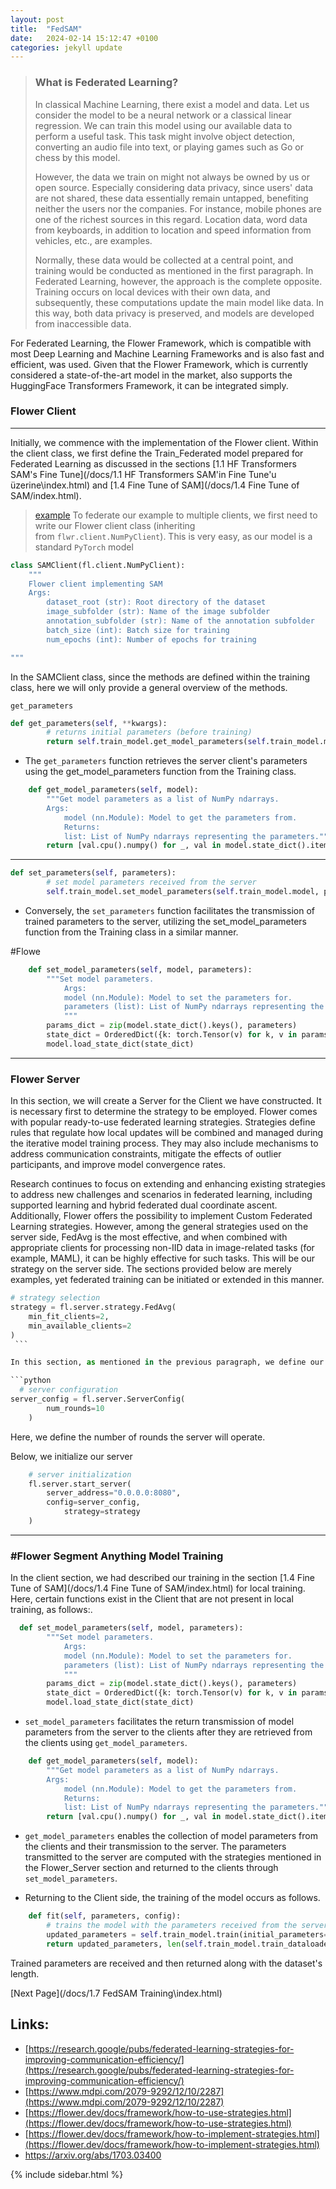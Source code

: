 ```yaml
---
layout: post
title:  "FedSAM"
date:   2024-02-14 15:12:47 +0100
categories: jekyll update
---
```



>### What is Federated Learning?
> 
> 
>In classical Machine Learning, there exist a model and data. Let us consider the model to be a neural network or a classical linear regression. We can train this model using our available data to perform a useful task. This task might involve object detection, converting an audio file into text, or playing games such as Go or chess by this model.
> 
> However, the data we train on might not always be owned by us or open source. Especially considering data privacy, since users' data are not shared, these data essentially remain untapped, benefiting neither the users nor the companies. For instance, mobile phones are one of the richest sources in this regard. Location data, word data from keyboards, in addition to location and speed information from vehicles, etc., are examples.
> 
> Normally, these data would be collected at a central point, and training would be conducted as mentioned in the first paragraph. In Federated Learning, however, the approach is the complete opposite. Training occurs on local devices with their own data, and subsequently, these computations update the main model like data. In this way, both data privacy is preserved, and models are developed from inaccessible data.


For Federated Learning, the Flower Framework, which is compatible with most Deep Learning and Machine Learning Frameworks and is also fast and efficient, was used. Given that the Flower Framework, which is currently considered a state-of-the-art model in the market, also supports the HuggingFace Transformers Framework, it can be integrated simply.

### Flower Client
___


Initially, we commence with the implementation of the Flower client. Within the client class, we first define the Train_Federated model prepared for Federated Learning as discussed in the sections [1.1 HF Transformers SAM's Fine Tune](/docs/1.1  HF Transformers SAM'in Fine Tune'u üzerine\index.html) and [1.4 Fine Tune of SAM](/docs/1.4  Fine Tune of SAM/index.html).

> [example](https://flower.dev/docs/framework/tutorial-quickstart-huggingface.html#:~:text=To%20federate%20our%20example%20to%20multiple%20clients%2C%20we%20first%20need%20to%20write%20our%20Flower%20client%20class%20(inheriting%20from%20flwr.client.NumPyClient).%20This%20is%20very%20easy%2C%20as%20our%20model%20is%20a%20standard%20PyTorch%20model%3A)
> To federate our example to multiple clients, we first need to write our Flower client class (inheriting from `flwr.client.NumPyClient`). This is very easy, as our model is a standard `PyTorch` model

```python
class SAMClient(fl.client.NumPyClient):
    """
    Flower client implementing SAM
    Args:
        dataset_root (str): Root directory of the dataset
        image_subfolder (str): Name of the image subfolder
        annotation_subfolder (str): Name of the annotation subfolder
        batch_size (int): Batch size for training
        num_epochs (int): Number of epochs for training

"""
```


In the SAMClient class, since the methods are defined within the training class, here we will only provide a general overview of the methods.

`get_parameters`

```python
def get_parameters(self, **kwargs):
        # returns initial parameters (before training)
        return self.train_model.get_model_parameters(self.train_model.model)
```

- The ```get_parameters``` function retrieves the server client's parameters using the get_model_parameters function from the Training class.

```python
    def get_model_parameters(self, model):
        """Get model parameters as a list of NumPy ndarrays.
        Args:
            model (nn.Module): Model to get the parameters from.
            Returns:
            list: List of NumPy ndarrays representing the parameters."""
        return [val.cpu().numpy() for _, val in model.state_dict().items()]
```

---


```python
def set_parameters(self, parameters):
        # set model parameters received from the server
        self.train_model.set_model_parameters(self.train_model.model, parameters)
```

- Conversely, the ```set_parameters``` function facilitates the transmission of trained parameters to the server, utilizing the set_model_parameters function from the Training class in a similar manner.

#Flowe

```python
    def set_model_parameters(self, model, parameters):
        """Set model parameters.
            Args:
            model (nn.Module): Model to set the parameters for.
            parameters (list): List of NumPy ndarrays representing the parameters.
            """
        params_dict = zip(model.state_dict().keys(), parameters)
        state_dict = OrderedDict({k: torch.Tensor(v) for k, v in params_dict})
        model.load_state_dict(state_dict)
```

---
### Flower Server

In this section, we will create a Server for the Client we have constructed. It is necessary first to determine the strategy to be employed. Flower comes with popular ready-to-use federated learning strategies. Strategies define rules that regulate how local updates will be combined and managed during the iterative model training process. They may also include mechanisms to address communication constraints, mitigate the effects of outlier participants, and improve model convergence rates.


Research continues to focus on extending and enhancing existing strategies to address new challenges and scenarios in federated learning, including supported learning and hybrid federated dual coordinate ascent. Additionally, Flower offers the possibility to implement Custom Federated Learning strategies. However, among the general strategies used on the server side, FedAvg is the most effective, and when combined with appropriate clients for processing non-IID data in image-related tasks (for example, MAML), it can be highly effective for such tasks. This will be our strategy on the server side. The sections provided below are merely examples, yet federated training can be initiated or extended in this manner.

```python 
# strategy selection
strategy = fl.server.strategy.FedAvg(
    min_fit_clients=2,
    min_available_clients=2  
)
 ```

In this section, as mentioned in the previous paragraph, we define our strategy as FedAvg, thus employing a function accordingly using the Flower Framework. Subsequently, we specify that it will start with at least 2 clients.

```python
  # server configuration
server_config = fl.server.ServerConfig(
        num_rounds=10
    )
```

Here, we define the number of rounds the server will operate.

Below, we initialize our server

```python
    # server initialization
    fl.server.start_server(
        server_address="0.0.0.0:8080",
        config=server_config,
            strategy=strategy
    )
```

---
### #Flower Segment Anything Model Training

In the client section, we had described our training in the section [1.4 Fine Tune of SAM](/docs/1.4  Fine Tune of SAM/index.html) for local training. Here, certain functions exist in the Client that are not present in local training, as follows:. 




```python
  def set_model_parameters(self, model, parameters):
        """Set model parameters.
            Args:
            model (nn.Module): Model to set the parameters for.
            parameters (list): List of NumPy ndarrays representing the parameters.
            """
        params_dict = zip(model.state_dict().keys(), parameters)
        state_dict = OrderedDict({k: torch.Tensor(v) for k, v in params_dict})
        model.load_state_dict(state_dict)
```

- ```set_model_parameters``` facilitates the return transmission of model parameters from the server to the clients after they are retrieved from the clients using ```get_model_parameters```.


```PYTHON
    def get_model_parameters(self, model):
        """Get model parameters as a list of NumPy ndarrays.
        Args:
            model (nn.Module): Model to get the parameters from.
            Returns:
            list: List of NumPy ndarrays representing the parameters."""
        return [val.cpu().numpy() for _, val in model.state_dict().items()]
```

- ```get_model_parameters``` enables the collection of model parameters from the clients and their transmission to the server. The parameters transmitted to the server are computed with the strategies mentioned in the Flower_Server section and returned to the clients through ```set_model_parameters```.

- Returning to the Client side, the training of the model occurs as follows.

```python
    def fit(self, parameters, config):
        # trains the model with the parameters received from the server
        updated_parameters = self.train_model.train(initial_parameters=parameters)
        return updated_parameters, len(self.train_model.train_dataloader().dataset), {}
```

Trained parameters are received and then returned along with the dataset's length.

[Next Page](/docs/1.7 FedSAM Training\index.html)

Links:
---

- [https://research.google/pubs/federated-learning-strategies-for-improving-communication-efficiency/](https://research.google/pubs/federated-learning-strategies-for-improving-communication-efficiency/)
- [https://www.mdpi.com/2079-9292/12/10/2287](https://www.mdpi.com/2079-9292/12/10/2287)
- [https://flower.dev/docs/framework/how-to-use-strategies.html](https://flower.dev/docs/framework/how-to-use-strategies.html)
- [https://flower.dev/docs/framework/how-to-implement-strategies.html](https://flower.dev/docs/framework/how-to-implement-strategies.html)
- [https://arxiv.org/abs/1703.03400 ](https://arxiv.org/abs/1703.03400)

{% include sidebar.html %}